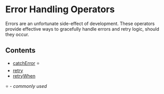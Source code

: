 # Error Handling Operators

Errors are an unfortunate side-effect of development. These operators provide
effective ways to gracefully handle errors and retry logic, should they occur.

## Contents

* [catchError](catch.md) :star:
* [retry](retry.md)
* [retryWhen](retrywhen.md)

:star: - _commonly used_

